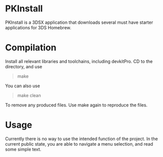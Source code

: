 # PKInstall

PKInstall is a 3DSX application that downloads several must have starter applications for 3DS Homebrew.

# Compilation

Install all relevant libraries and toolchains, including devkitPro. CD to the directory, and use 
> make

You can also use

> make clean

To remove any produced files. Use make again to reproduce the files.

# Usage

Currently there is no way to use the intended function of the project. In the current public state, you are able to navigate a menu selection, and read some simple text.
